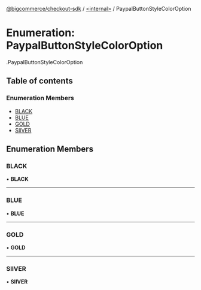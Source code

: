 [@bigcommerce/checkout-sdk](../README.md) / [<internal\>](../modules/internal_.md) / PaypalButtonStyleColorOption

# Enumeration: PaypalButtonStyleColorOption

[<internal>](../modules/internal_.md).PaypalButtonStyleColorOption

## Table of contents

### Enumeration Members

- [BLACK](internal_.PaypalButtonStyleColorOption.md#black)
- [BLUE](internal_.PaypalButtonStyleColorOption.md#blue)
- [GOLD](internal_.PaypalButtonStyleColorOption.md#gold)
- [SIlVER](internal_.PaypalButtonStyleColorOption.md#silver)

## Enumeration Members

### BLACK

• **BLACK**

___

### BLUE

• **BLUE**

___

### GOLD

• **GOLD**

___

### SIlVER

• **SIlVER**

